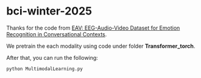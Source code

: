 # bci-winter-2025

Thanks for the code from [EAV: EEG-Audio-Video Dataset for Emotion Recognition in Conversational Contexts](https://github.com/nubcico/EAV).


We pretrain the each modality using code under folder **Transformer_torch**.

After that, you can run the following:

```
python MultimodalLearning.py
```